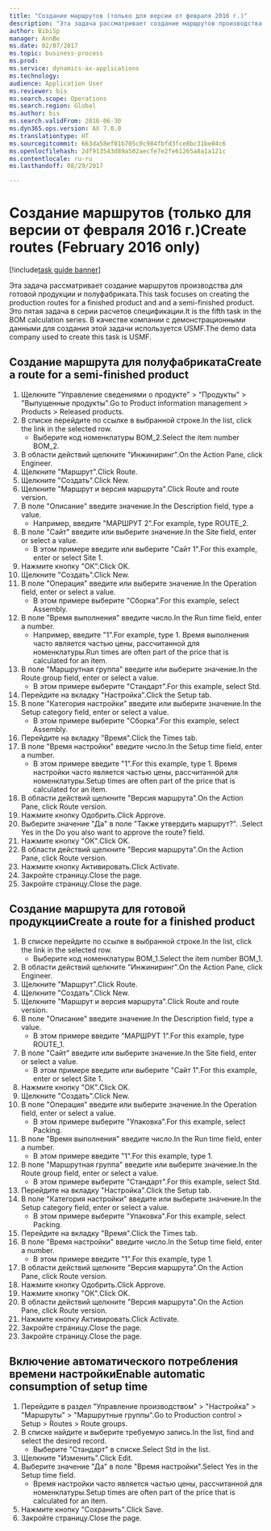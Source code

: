 ```yaml
--- 
title: "Создание маршрутов (только для версии от февраля 2016 г.)"
description: "Эта задача рассматривает создание маршрутов производства для готовой продукции и полуфабриката."
author: BibiSp
manager: AnnBe
ms.date: 02/07/2017
ms.topic: business-process
ms.prod: 
ms.service: dynamics-ax-applications
ms.technology: 
audience: Application User
ms.reviewer: bis
ms.search.scope: Operations
ms.search.region: Global
ms.author: bis
ms.search.validFrom: 2016-06-30
ms.dyn365.ops.version: AX 7.0.0
ms.translationtype: HT
ms.sourcegitcommit: 663da58ef01b705c0c984fbfd3fce8bc31be04c6
ms.openlocfilehash: 2df913543d89a502aecfe7e2fe61265a8a1a121c
ms.contentlocale: ru-ru
ms.lasthandoff: 08/29/2017

---
```

# <a name="create-routes-february-2016-only"></a><span data-ttu-id="d2277-103">Создание маршрутов (только для версии от февраля 2016 г.)</span><span class="sxs-lookup"><span data-stu-id="d2277-103">Create routes (February 2016 only)</span></span>

[!include[task guide banner](../../includes/task-guide-banner.md)]

<span data-ttu-id="d2277-104">Эта задача рассматривает создание маршрутов производства для готовой продукции и полуфабриката.</span><span class="sxs-lookup"><span data-stu-id="d2277-104">This task focuses on creating the production routes for a finished product and and a semi-finished product.</span></span> <span data-ttu-id="d2277-105">Это пятая задача в серии расчетов спецификации.</span><span class="sxs-lookup"><span data-stu-id="d2277-105">It is the fifth task in the BOM calculation series.</span></span> <span data-ttu-id="d2277-106">В качестве компании с демонстрационными данными для создания этой задачи используется USMF.</span><span class="sxs-lookup"><span data-stu-id="d2277-106">The demo data company used to create this task is USMF.</span></span>


## <a name="create-a-route-for-a-semi-finished-product"></a><span data-ttu-id="d2277-107">Создание маршрута для полуфабриката</span><span class="sxs-lookup"><span data-stu-id="d2277-107">Create a route for a semi-finished product</span></span>
1. <span data-ttu-id="d2277-108">Щелкните "Управление сведениями о продукте" > "Продукты" > "Выпущенные продукты".</span><span class="sxs-lookup"><span data-stu-id="d2277-108">Go to Product information management > Products > Released products.</span></span>
2. <span data-ttu-id="d2277-109">В списке перейдите по ссылке в выбранной строке.</span><span class="sxs-lookup"><span data-stu-id="d2277-109">In the list, click the link in the selected row.</span></span>
    * <span data-ttu-id="d2277-110">Выберите код номенклатуры BOM_2.</span><span class="sxs-lookup"><span data-stu-id="d2277-110">Select the item number BOM_2.</span></span>  
3. <span data-ttu-id="d2277-111">В области действий щелкните "Инжиниринг".</span><span class="sxs-lookup"><span data-stu-id="d2277-111">On the Action Pane, click Engineer.</span></span>
4. <span data-ttu-id="d2277-112">Щелкните "Маршрут".</span><span class="sxs-lookup"><span data-stu-id="d2277-112">Click Route.</span></span>
5. <span data-ttu-id="d2277-113">Щелкните "Создать".</span><span class="sxs-lookup"><span data-stu-id="d2277-113">Click New.</span></span>
6. <span data-ttu-id="d2277-114">Щелкните "Маршрут и версия маршрута".</span><span class="sxs-lookup"><span data-stu-id="d2277-114">Click Route and route version.</span></span>
7. <span data-ttu-id="d2277-115">В поле "Описание" введите значение.</span><span class="sxs-lookup"><span data-stu-id="d2277-115">In the Description field, type a value.</span></span>
    * <span data-ttu-id="d2277-116">Например, введите "МАРШРУТ 2".</span><span class="sxs-lookup"><span data-stu-id="d2277-116">For example, type ROUTE_2.</span></span>  
8. <span data-ttu-id="d2277-117">В поле "Сайт" введите или выберите значение.</span><span class="sxs-lookup"><span data-stu-id="d2277-117">In the Site field, enter or select a value.</span></span>
    * <span data-ttu-id="d2277-118">В этом примере введите или выберите "Сайт 1".</span><span class="sxs-lookup"><span data-stu-id="d2277-118">For this example, enter or select Site 1.</span></span>  
9. <span data-ttu-id="d2277-119">Нажмите кнопку "OК".</span><span class="sxs-lookup"><span data-stu-id="d2277-119">Click OK.</span></span>
10. <span data-ttu-id="d2277-120">Щелкните "Создать".</span><span class="sxs-lookup"><span data-stu-id="d2277-120">Click New.</span></span>
11. <span data-ttu-id="d2277-121">В поле "Операция" введите или выберите значение.</span><span class="sxs-lookup"><span data-stu-id="d2277-121">In the Operation field, enter or select a value.</span></span>
    * <span data-ttu-id="d2277-122">В этом примере выберите "Сборка".</span><span class="sxs-lookup"><span data-stu-id="d2277-122">For this example, select Assembly.</span></span>  
12. <span data-ttu-id="d2277-123">В поле "Время выполнения" введите число.</span><span class="sxs-lookup"><span data-stu-id="d2277-123">In the Run time field, enter a number.</span></span>
    * <span data-ttu-id="d2277-124">Например, введите "1".</span><span class="sxs-lookup"><span data-stu-id="d2277-124">For example, type 1.</span></span> <span data-ttu-id="d2277-125">Время выполнения часто является частью цены, рассчитанной для номенклатуры.</span><span class="sxs-lookup"><span data-stu-id="d2277-125">Run times are often part of the price that is calculated for an item.</span></span>  
13. <span data-ttu-id="d2277-126">В поле "Маршрутная группа" введите или выберите значение.</span><span class="sxs-lookup"><span data-stu-id="d2277-126">In the Route group field, enter or select a value.</span></span>
    * <span data-ttu-id="d2277-127">В этом примере выберите "Стандарт".</span><span class="sxs-lookup"><span data-stu-id="d2277-127">For this example, select Std.</span></span>  
14. <span data-ttu-id="d2277-128">Перейдите на вкладку "Настройка".</span><span class="sxs-lookup"><span data-stu-id="d2277-128">Click the Setup tab.</span></span>
15. <span data-ttu-id="d2277-129">В поле "Категория настройки" введите или выберите значение.</span><span class="sxs-lookup"><span data-stu-id="d2277-129">In the Setup category field, enter or select a value.</span></span>
    * <span data-ttu-id="d2277-130">В этом примере выберите "Сборка".</span><span class="sxs-lookup"><span data-stu-id="d2277-130">For this example, select Assembly.</span></span>  
16. <span data-ttu-id="d2277-131">Перейдите на вкладку "Время".</span><span class="sxs-lookup"><span data-stu-id="d2277-131">Click the Times tab.</span></span>
17. <span data-ttu-id="d2277-132">В поле "Время настройки" введите число.</span><span class="sxs-lookup"><span data-stu-id="d2277-132">In the Setup time field, enter a number.</span></span>
    * <span data-ttu-id="d2277-133">В этом примере введите "1".</span><span class="sxs-lookup"><span data-stu-id="d2277-133">For this example, type 1.</span></span> <span data-ttu-id="d2277-134">Время настройки часто является частью цены, рассчитанной для номенклатуры.</span><span class="sxs-lookup"><span data-stu-id="d2277-134">Setup times are often part of the price that is calculated for an item.</span></span>  
18. <span data-ttu-id="d2277-135">В области действий щелкните "Версия маршрута".</span><span class="sxs-lookup"><span data-stu-id="d2277-135">On the Action Pane, click Route version.</span></span>
19. <span data-ttu-id="d2277-136">Нажмите кнопку Одобрить.</span><span class="sxs-lookup"><span data-stu-id="d2277-136">Click Approve.</span></span>
20. <span data-ttu-id="d2277-137">Выберите значение "Да" в поле "Также утвердить маршрут?". .</span><span class="sxs-lookup"><span data-stu-id="d2277-137">Select Yes in the Do you also want to approve the route? field.</span></span>
21. <span data-ttu-id="d2277-138">Нажмите кнопку "OК".</span><span class="sxs-lookup"><span data-stu-id="d2277-138">Click OK.</span></span>
22. <span data-ttu-id="d2277-139">В области действий щелкните "Версия маршрута".</span><span class="sxs-lookup"><span data-stu-id="d2277-139">On the Action Pane, click Route version.</span></span>
23. <span data-ttu-id="d2277-140">Нажмите кнопку Активировать.</span><span class="sxs-lookup"><span data-stu-id="d2277-140">Click Activate.</span></span>
24. <span data-ttu-id="d2277-141">Закройте страницу.</span><span class="sxs-lookup"><span data-stu-id="d2277-141">Close the page.</span></span>
25. <span data-ttu-id="d2277-142">Закройте страницу.</span><span class="sxs-lookup"><span data-stu-id="d2277-142">Close the page.</span></span>

## <a name="create-a-route-for-a-finished-product"></a><span data-ttu-id="d2277-143">Создание маршрута для готовой продукции</span><span class="sxs-lookup"><span data-stu-id="d2277-143">Create a route for a finished product</span></span>
1. <span data-ttu-id="d2277-144">В списке перейдите по ссылке в выбранной строке.</span><span class="sxs-lookup"><span data-stu-id="d2277-144">In the list, click the link in the selected row.</span></span>
    * <span data-ttu-id="d2277-145">Выберите код номенклатуры BOM_1.</span><span class="sxs-lookup"><span data-stu-id="d2277-145">Select the item number BOM_1.</span></span>  
2. <span data-ttu-id="d2277-146">В области действий щелкните "Инжиниринг".</span><span class="sxs-lookup"><span data-stu-id="d2277-146">On the Action Pane, click Engineer.</span></span>
3. <span data-ttu-id="d2277-147">Щелкните "Маршрут".</span><span class="sxs-lookup"><span data-stu-id="d2277-147">Click Route.</span></span>
4. <span data-ttu-id="d2277-148">Щелкните "Создать".</span><span class="sxs-lookup"><span data-stu-id="d2277-148">Click New.</span></span>
5. <span data-ttu-id="d2277-149">Щелкните "Маршрут и версия маршрута".</span><span class="sxs-lookup"><span data-stu-id="d2277-149">Click Route and route version.</span></span>
6. <span data-ttu-id="d2277-150">В поле "Описание" введите значение.</span><span class="sxs-lookup"><span data-stu-id="d2277-150">In the Description field, type a value.</span></span>
    * <span data-ttu-id="d2277-151">В этом примере введите "МАРШРУТ 1".</span><span class="sxs-lookup"><span data-stu-id="d2277-151">For this example, type ROUTE_1.</span></span>  
7. <span data-ttu-id="d2277-152">В поле "Сайт" введите или выберите значение.</span><span class="sxs-lookup"><span data-stu-id="d2277-152">In the Site field, enter or select a value.</span></span>
    * <span data-ttu-id="d2277-153">В этом примере введите или выберите "Сайт 1".</span><span class="sxs-lookup"><span data-stu-id="d2277-153">For this example, enter or select Site 1.</span></span>  
8. <span data-ttu-id="d2277-154">Нажмите кнопку "OК".</span><span class="sxs-lookup"><span data-stu-id="d2277-154">Click OK.</span></span>
9. <span data-ttu-id="d2277-155">Щелкните "Создать".</span><span class="sxs-lookup"><span data-stu-id="d2277-155">Click New.</span></span>
10. <span data-ttu-id="d2277-156">В поле "Операция" введите или выберите значение.</span><span class="sxs-lookup"><span data-stu-id="d2277-156">In the Operation field, enter or select a value.</span></span>
    * <span data-ttu-id="d2277-157">В этом примере выберите "Упаковка".</span><span class="sxs-lookup"><span data-stu-id="d2277-157">For this example, select Packing.</span></span>  
11. <span data-ttu-id="d2277-158">В поле "Время выполнения" введите число.</span><span class="sxs-lookup"><span data-stu-id="d2277-158">In the Run time field, enter a number.</span></span>
    * <span data-ttu-id="d2277-159">В этом примере введите "1".</span><span class="sxs-lookup"><span data-stu-id="d2277-159">For this example, type 1.</span></span>  
12. <span data-ttu-id="d2277-160">В поле "Маршрутная группа" введите или выберите значение.</span><span class="sxs-lookup"><span data-stu-id="d2277-160">In the Route group field, enter or select a value.</span></span>
    * <span data-ttu-id="d2277-161">В этом примере выберите "Стандарт".</span><span class="sxs-lookup"><span data-stu-id="d2277-161">For this example, select Std.</span></span>  
13. <span data-ttu-id="d2277-162">Перейдите на вкладку "Настройка".</span><span class="sxs-lookup"><span data-stu-id="d2277-162">Click the Setup tab.</span></span>
14. <span data-ttu-id="d2277-163">В поле "Категория настройки" введите или выберите значение.</span><span class="sxs-lookup"><span data-stu-id="d2277-163">In the Setup category field, enter or select a value.</span></span>
    * <span data-ttu-id="d2277-164">В этом примере выберите "Упаковка".</span><span class="sxs-lookup"><span data-stu-id="d2277-164">For this example, select Packing.</span></span>  
15. <span data-ttu-id="d2277-165">Перейдите на вкладку "Время".</span><span class="sxs-lookup"><span data-stu-id="d2277-165">Click the Times tab.</span></span>
16. <span data-ttu-id="d2277-166">В поле "Время настройки" введите число.</span><span class="sxs-lookup"><span data-stu-id="d2277-166">In the Setup time field, enter a number.</span></span>
    * <span data-ttu-id="d2277-167">В этом примере введите "1".</span><span class="sxs-lookup"><span data-stu-id="d2277-167">For this example, type 1.</span></span>  
17. <span data-ttu-id="d2277-168">В области действий щелкните "Версия маршрута".</span><span class="sxs-lookup"><span data-stu-id="d2277-168">On the Action Pane, click Route version.</span></span>
18. <span data-ttu-id="d2277-169">Нажмите кнопку Одобрить.</span><span class="sxs-lookup"><span data-stu-id="d2277-169">Click Approve.</span></span>
19. <span data-ttu-id="d2277-170">Нажмите кнопку "OК".</span><span class="sxs-lookup"><span data-stu-id="d2277-170">Click OK.</span></span>
20. <span data-ttu-id="d2277-171">В области действий щелкните "Версия маршрута".</span><span class="sxs-lookup"><span data-stu-id="d2277-171">On the Action Pane, click Route version.</span></span>
21. <span data-ttu-id="d2277-172">Нажмите кнопку Активировать.</span><span class="sxs-lookup"><span data-stu-id="d2277-172">Click Activate.</span></span>
22. <span data-ttu-id="d2277-173">Закройте страницу.</span><span class="sxs-lookup"><span data-stu-id="d2277-173">Close the page.</span></span>
23. <span data-ttu-id="d2277-174">Закройте страницу.</span><span class="sxs-lookup"><span data-stu-id="d2277-174">Close the page.</span></span>

## <a name="enable-automatic-consumption-of-setup-time"></a><span data-ttu-id="d2277-175">Включение автоматического потребления времени настройки</span><span class="sxs-lookup"><span data-stu-id="d2277-175">Enable automatic consumption of setup time</span></span>
1. <span data-ttu-id="d2277-176">Перейдите в раздел "Управление производством" > "Настройка" > "Маршруты" > "Маршрутные группы".</span><span class="sxs-lookup"><span data-stu-id="d2277-176">Go to Production control > Setup > Routes > Route groups.</span></span>
2. <span data-ttu-id="d2277-177">В списке найдите и выберите требуемую запись.</span><span class="sxs-lookup"><span data-stu-id="d2277-177">In the list, find and select the desired record.</span></span>
    * <span data-ttu-id="d2277-178">Выберите "Стандарт" в списке.</span><span class="sxs-lookup"><span data-stu-id="d2277-178">Select Std in the list.</span></span>  
3. <span data-ttu-id="d2277-179">Щелкните "Изменить".</span><span class="sxs-lookup"><span data-stu-id="d2277-179">Click Edit.</span></span>
4. <span data-ttu-id="d2277-180">Выберите значение "Да" в поле "Время настройки".</span><span class="sxs-lookup"><span data-stu-id="d2277-180">Select Yes in the Setup time field.</span></span>
    * <span data-ttu-id="d2277-181">Время настройки часто является частью цены, рассчитанной для номенклатуры.</span><span class="sxs-lookup"><span data-stu-id="d2277-181">Setup times are often part of the price that is calculated for an item.</span></span>  
5. <span data-ttu-id="d2277-182">Нажмите кнопку "Сохранить".</span><span class="sxs-lookup"><span data-stu-id="d2277-182">Click Save.</span></span>
6. <span data-ttu-id="d2277-183">Закройте страницу.</span><span class="sxs-lookup"><span data-stu-id="d2277-183">Close the page.</span></span>


